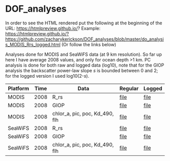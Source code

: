 # DOF_analyses

In order to see the HTML rendered put the following at the beginning of the URL: https://htmlpreview.github.io/?
Example: https://htmlpreview.github.io/?https://github.com/zacharykerickson/DOF_analyses/blob/master/do_analysis_MODIS_Rrs_logged.html
(Or follow the links below)

Analyses done for MODIS and SeaWiFS data (at 9 km resolution). So far up here I have average 2008 values, and only for ocean depth >1 km. PC analysis is done for both raw and logged data (log10), note that for the GIOP analysis the backscatter power-law slope $s$ is bounded between 0 and 2; for the logged version I used log10(2-$s$).

| Platform | Time | Data | Regular | Logged |
| --- | --- | --- | --- | --- |
| MODIS | 2008 | R_rs | [file](https://htmlpreview.github.io/?https://github.com/zacharykerickson/DOF_analyses/blob/master/do_analysis_MODIS_Rrs_2008.html) | [file](https://htmlpreview.github.io/?https://github.com/zacharykerickson/DOF_analyses/blob/master/do_analysis_MODIS_Rrs_logged_2008.html) |
| MODIS | 2008 | GIOP | [file](https://htmlpreview.github.io/?https://github.com/zacharykerickson/DOF_analyses/blob/master/do_analysis_MODIS_giop_2008.html) | [file](https://htmlpreview.github.io/?https://github.com/zacharykerickson/DOF_analyses/blob/master/do_analysis_MODIS_giop_logged_2008.html) |
| MODIS | 2008 | chlor_a, pic, poc, Kd_490, flh | [file](https://htmlpreview.github.io/?https://github.com/zacharykerickson/DOF_analyses/blob/master/do_analysis_MODIS_anc_2008.html) | [file](https://htmlpreview.github.io/?https://github.com/zacharykerickson/DOF_analyses/blob/master/do_analysis_MODIS_anc_logged_2008.html) |
| SeaWiFS | 2008 | R_rs | [file](https://htmlpreview.github.io/?https://github.com/zacharykerickson/DOF_analyses/blob/master/do_analysis_SeaWiFS_Rrs_2008.html) | [file](https://htmlpreview.github.io/?https://github.com/zacharykerickson/DOF_analyses/blob/master/do_analysis_SeaWiFS_Rrs_logged_2008.html) |
| SeaWiFS | 2008 | GIOP | [file](https://htmlpreview.github.io/?https://github.com/zacharykerickson/DOF_analyses/blob/master/do_analysis_SeaWiFS_giop_2008.html) | [file](https://htmlpreview.github.io/?https://github.com/zacharykerickson/DOF_analyses/blob/master/do_analysis_SeaWiFS_giop_logged_2008.html) |
| SeaWiFS | 2008 | chlor_a, pic, poc, Kd_490, flh | [file](https://htmlpreview.github.io/?https://github.com/zacharykerickson/DOF_analyses/blob/master/do_analysis_SeaWiFS_anc_2008.html) | [file](https://htmlpreview.github.io/?https://github.com/zacharykerickson/DOF_analyses/blob/master/do_analysis_SeaWiFS_anc_logged_2008.html) |

